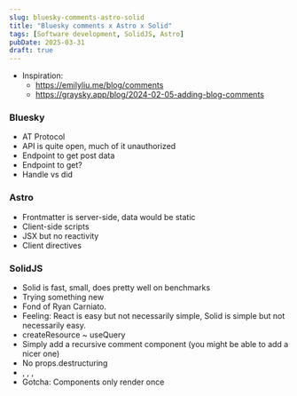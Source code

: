 ```yaml
---
slug: bluesky-comments-astro-solid
title: "Bluesky comments x Astro x Solid"
tags: [Software development, SolidJS, Astro]
pubDate: 2025-03-31
draft: true
---
```


- Inspiration:
  - https://emilyliu.me/blog/comments
  - https://graysky.app/blog/2024-02-05-adding-blog-comments

### Bluesky

- AT Protocol
- API is quite open, much of it unauthorized
- Endpoint to get post data
- Endpoint to get?
- Handle vs did

### Astro

- Frontmatter is server-side, data would be static
- Client-side scripts
- JSX but no reactivity
- Client directives

### SolidJS

- Solid is fast, small, does pretty well on benchmarks
- Trying something new
- Fond of Ryan Carniato.
- Feeling: React is easy but not necessarily simple, Solid is simple but not necessarily easy.
- createResource ~ useQuery
- Simply add a recursive comment component (you might be able to add a nicer one)
- No props.destructuring
- <Show>, <For>, <Switch>, <Match>
- Gotcha: Components only render once
